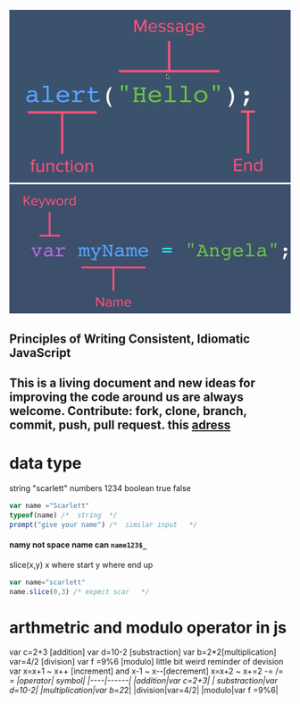 ![function](https://raw.githubusercontent.com/wer340/javaScript/main/ES6/image/syntax.png)
![var](https://raw.githubusercontent.com/wer340/javaScript/main/ES6/image/var.png)
## Principles of Writing Consistent, Idiomatic JavaScript
This is a living document and new ideas for improving the code around us are always welcome. Contribute: fork, clone, branch, commit, push, pull request.
this [adress](https://github.com/rwaldron/idiomatic.js) 
-----
# data type
string "scarlett"  numbers 1234    boolean  true  false
```js
var name ="Scarlett"
typeof(name) /*  string  */
prompt("give your name") /*  similar input   */
```
#### namy not space  name can `name123$_`
slice(x,y)  x where start y where end up
```js
var name="scarlett"
name.slice(0,3) /* expect scar   */
```
# arthmetric and modulo operator in js
var c=2+3 [addition] var d=10-2 [substraction] var b=2*2[multiplication]   var=4/2 [division] 
var f =9%6  [modulo] little bit weird reminder of devision
var x=x+1   ~  x++ [increment] and  x-1 ~ x--[decrement]   x=x+2 ~ x+=2 -= /= *=
|operator|  symbol|
|----|------|
|addition|var c=2+3|
| substraction|var d=10-2|
|multiplication|var b=2*2|
|division|var=4/2|
|modulo|var f =9%6|

